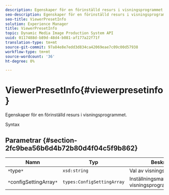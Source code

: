 ```yaml
---
description: Egenskaper för en förinställd resurs i visningsprogrammet.
seo-description: Egenskaper för en förinställd resurs i visningsprogrammet.
seo-title: ViewerPresetInfo
solution: Experience Manager
title: ViewerPresetInfo
topic: Dynamic Media Image Production System API
uuid: 0117488d-b89d-48d4-b081-af177a22f71f
translation-type: tm+mt
source-git-commit: 97a84e8e7edd3d834ca42069eae7c09c00d57938
workflow-type: tm+mt
source-wordcount: '36'
ht-degree: 0%

---
```



# ViewerPresetInfo{#viewerpresetinfo}

Egenskaper för en förinställd resurs i visningsprogrammet.

Syntax

## Parametrar {#section-2fc9bea56b6d4b72b80d4f04c5f9b862}

| Namn | Typ | Beskrivning |
|---|---|---|
| `*`type`*` | `xsd:string` | Val av visningsprogramtyp. |
| `*`configSettingArray`*` | `types:ConfigSettingArray` | Inställningsmatris för visningsprogramkonfiguration. |

